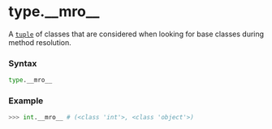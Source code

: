 # type.\_\_mro\_\_

A [`tuple`](/built-in-types/tuple/) of classes that are considered when looking for base classes during method resolution.

### Syntax

```python
type.__mro__
```

### Example

```python
>>> int.__mro__ # (<class 'int'>, <class 'object'>)
```
